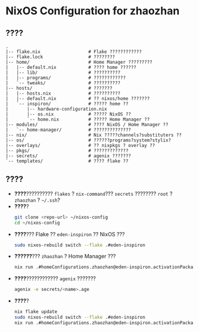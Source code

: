 # NixOS Configuration for zhaozhan

## ????
```
.
|-- flake.nix                  # Flake ????????????
|-- flake.lock                 # ????????
|-- home/                      # Home Manager ?????????
|   |-- default.nix            # ???? home ??????
|   |-- lib/                   # ??????????
|   |-- programs/              # ????????????
|   `-- tweaks/                # ??????????
|-- hosts/                     # ???????
|   |-- hosts.nix              # ??????????
|   |-- default.nix            # ?? nixos/home ???????
|   `-- inspiron/              # ????? home ??
|       |-- hardware-configuration.nix
|       |-- os.nix             # ????? NixOS ??
|       `-- home.nix           # ????? Home Manager ??
|-- modules/                   # ???? NixOS / Home Manager ??
|   `-- home-manager/          # ??????????????
|-- nix/                       # Nix ?????channels?substituters ??
|-- os/                        # ??????programs?system?stylix?
|-- overlays/                  # ?? nixpkgs ? overlay ??
|-- pkgs/                      # ?????????????
|-- secrets/                   # agenix ???????
`-- templates/                 # ???? flake ??
```

## ????
- **????**?????????? `flakes` ? `nix-command`??? `secrets` ???????? `root` ? `zhaozhan` ? `~/.ssh`?
- **????**?
  ```bash
  git clone <repo-url> ~/nixos-config
  cd ~/nixos-config
  ```
- **????**??? Flake ?? `eden-inspiron` ?? NixOS ???
  ```bash
  sudo nixos-rebuild switch --flake .#eden-inspiron
  ```
- **??????**??? `zhaozhan` ? Home Manager ???
  ```bash
  nix run .#homeConfigurations.zhaozhan@eden-inspiron.activationPackage
  ```
- **????**???????????? `agenix` ???????
  ```bash
  agenix -e secrets/<name>.age
  ```
- **????**?
  ```bash
  nix flake update
  sudo nixos-rebuild switch --flake .#eden-inspiron
  nix run .#homeConfigurations.zhaozhan@eden-inspiron.activationPackage
  ```
